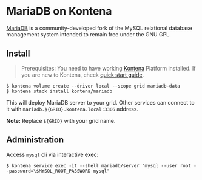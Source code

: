 # MariaDB on Kontena

[MariaDB](https://mariadb.org) is a community-developed fork of the MySQL relational database management system intended to remain free under the GNU GPL.

## Install

> Prerequisites: You need to have working [Kontena](https://www.kontena.io) Platform installed. If you are new to Kontena, check [quick start guide](https://www.kontena.io/docs/quick-start).

```
$ kontena volume create --driver local --scope grid mariadb-data
$ kontena stack install kontena/mariadb
```

This will deploy MariaDB server to your grid. Other services can connect to it with `mariadb.${GRID}.kontena.local:3306` address.

**Note:** Replace `${GRID}` with your grid name.

## Administration

Access `mysql` cli via interactive exec:

```
$ kontena service exec -it --shell mariadb/server "mysql --user root --password=\$MYSQL_ROOT_PASSWORD mysql"
```